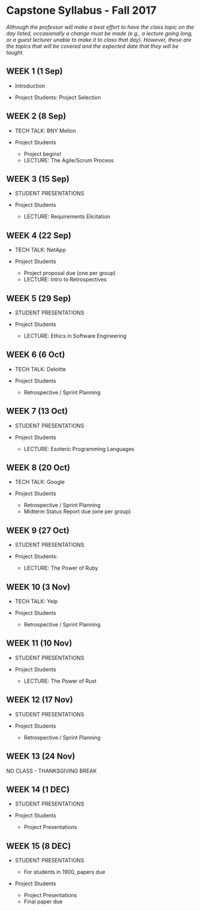 # Capstone Syllabus - Fall 2017

_Although the professor will make a best effort to have the class topic on the day listed, occasionally a change must be made (e.g., a lecture going long, or a guest lecturer unable to make it to class that day).  However, these are the topics that will be covered and the expected date that they will be taught._

## WEEK 1 (1 Sep)

* Introduction

* Project Students: Project Selection

## WEEK 2 (8 Sep)

* TECH TALK: BNY Mellon

* Project Students
  * Project begins!
  * LECTURE: The Agile/Scrum Process

## WEEK 3 (15 Sep)

* STUDENT PRESENTATIONS

* Project Students
  * LECTURE: Requirements Elicitation

## WEEK 4 (22 Sep)

* TECH TALK: NetApp

* Project Students
  * Project proposal due (one per group)
  * LECTURE: Intro to Retrospectives

## WEEK 5 (29 Sep)

* STUDENT PRESENTATIONS

* Project Students
  * LECTURE: Ethics in Software Engineering

## WEEK 6 (6 Oct)

* TECH TALK: Deloitte

* Project Students
  * Retrospective / Sprint Planning

## WEEK 7 (13 Oct)

* STUDENT PRESENTATIONS

* Project Students
  * LECTURE: Esoteric Programming Languages

## WEEK 8 (20 Oct)

* TECH TALK: Google

* Project Students
  * Retrospective / Sprint Planning
  * Midterm Status Report due (one per group)

## WEEK 9 (27 Oct)

* STUDENT PRESENTATIONS

* Project Students:
  * LECTURE: The Power of Ruby

## WEEK 10 (3 Nov)

* TECH TALK: Yelp

* Project Students
  * Retrospective / Sprint Planning

## WEEK 11 (10 Nov)

* STUDENT PRESENTATIONS

* Project Students
  * LECTURE: The Power of Rust

## WEEK 12 (17 Nov)

* STUDENT PRESENTATIONS

* Project Students
  * Retrospective / Sprint Planning

## WEEK 13 (24 Nov)

NO CLASS - THANKSGIVING BREAK

## WEEK 14 (1 DEC)

* STUDENT PRESENTATIONS

* Project Students
  * Project Presentations

## WEEK 15 (8 DEC)

* STUDENT PRESENTATIONS
  * For students in 1900, papers due

* Project Students
  * Project Presentations
  * Final paper due









